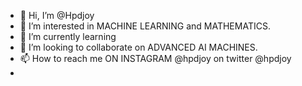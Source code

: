 - 👋 Hi, I’m @Hpdjoy
- 👀 I’m interested in MACHINE LEARNING and MATHEMATICS.
- 🌱 I’m currently learning
- 💞️ I’m looking to collaborate on ADVANCED AI MACHINES.
- 📫 How to reach me ON INSTAGRAM @hpdjoy on twitter @hpdjoy
- 
<!---
Hpdjoy/Hpdjoy is a ✨ special ✨ repository because its `README.md` (this file) appears on your GitHub profile.
You can click the Preview link to take a look at your changes.
--->
